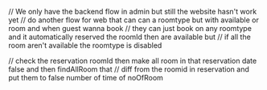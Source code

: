 // We only have the backend flow in admin but still the website hasn't work yet
// do another flow for web that can can a roomtype but with available or room and when guest wanna book
// they can just book on any roomtype and it automatically reserved the roomId then are available but 
// if all the room aren't available the roomtype is disabled

// check the reservation roomId then make all room in that reservation date false and then findAllRoom that 
// diff from the roomid in reservation and put them to false number of time of noOfRoom